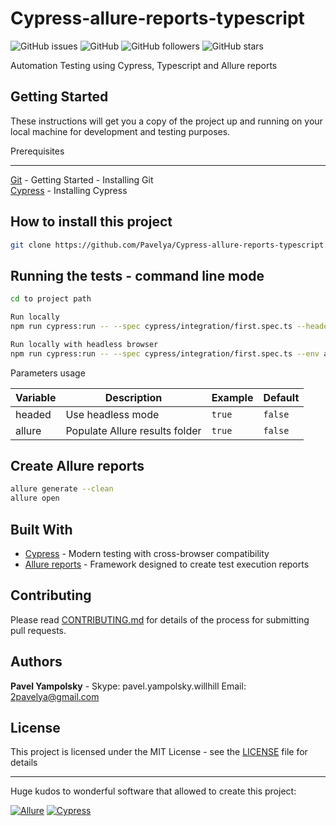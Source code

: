 # Cypress-allure-reports-typescript

<form>
<img alt="GitHub issues" src="https://img.shields.io/github/issues/pavelya/Cypress-allure-reports-typescript?style=for-the-badge"> <img alt="GitHub" src="https://img.shields.io/github/license/pavelya/Cypress-allure-reports-typescript?style=for-the-badge"> <img alt="GitHub followers" src="https://img.shields.io/github/followers/pavelya?style=for-the-badge"> <img alt="GitHub stars" src="https://img.shields.io/github/stars/pavelya/Cypress-allure-reports-typescript?style=for-the-badge">
</form>

Automation Testing using Cypress, Typescript and Allure reports

## Getting Started

These instructions will get you a copy of the project up and running on your local machine for development and testing purposes.

Prerequisites

---

[Git](https://git-scm.com/book/en/v2/Getting-Started-Installing-Git) - Getting Started - Installing Git  
[Cypress](https://docs.cypress.io/guides/getting-started/installing-cypress.html#System-requirements) - Installing Cypress

## How to install this project

```bash
git clone https://github.com/Pavelya/Cypress-allure-reports-typescript.git

```

## Running the tests - command line mode

```bash
cd to project path

Run locally
npm run cypress:run -- --spec cypress/integration/first.spec.ts --headed --env allure=true

Run locally with headless browser
npm run cypress:run -- --spec cypress/integration/first.spec.ts --env allure=true

```

Parameters usage

| Variable | Description                    | Example | Default |
| -------- | ------------------------------ | ------- | ------- |
| headed   | Use headless mode              | `true`  | `false` |
| allure   | Populate Allure results folder | `true`  | `false` |

## Create Allure reports

```bash
allure generate --clean
allure open

```

## Built With

-   [Cypress](https://www.cypress.io/) - Modern testing with cross-browser compatibility
-   [Allure reports](http://allure.qatools.ru/) - Framework designed to create test execution reports

## Contributing

Please read [CONTRIBUTING.md](doc/CONTRIBUTING.md) for details of the process for submitting pull requests.

## Authors

**Pavel Yampolsky** - Skype: pavel.yampolsky.willhill Email: 2pavelya@gmail.com

## License

This project is licensed under the MIT License - see the [LICENSE](LICENSE) file for details

---

Huge kudos to wonderful software that allowed to create this project:

[![Allure](https://avatars3.githubusercontent.com/u/5879127?s=200&v=4)](https://github.com/allure-framework/allure2) [![Cypress](https://www.cypress.io/static/33498b5f95008093f5f94467c61d20ab/05330/cypress-logo.png)](https://www.cypress.io/)
